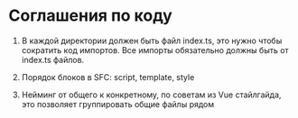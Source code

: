 # Соглашения по коду

1. В каждой директории должен быть файл index.ts, это нужно чтобы сократить код импортов.
Все импорты обязательно должны быть от index.ts файлов.

2. Порядок блоков в SFC: script, template, style

3. Нейминг от общего к конкретному, по советам из Vue стайлгайда, это позволяет группировать общие файлы рядом
